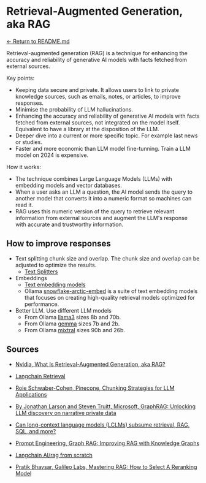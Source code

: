 # Retrieval-Augmented Generation, aka RAG
[← Return to README.md](./README.md)

Retrieval-augmented generation (RAG) is a technique for enhancing the accuracy and reliability of generative AI models with facts fetched from external sources.

Key points:

+ Keeping data secure and private. It allows users to link to private knowledge sources, such as emails, notes, or articles, to improve responses.
+ Minimise the probability of LLM hallucinations.
+ Enhancing the accuracy and reliability of generative AI models with facts fetched from external sources, not integrated on the model itself. Equivalent to have a library at the disposition of the LLM.
+ Deeper dive into a current or more specific topic. For example last news or studies.
+ Faster and more economic than LLM model fine-tunning. Train a LLM model on 2024 is expensive.

How it works:

+ The technique combines Large Language Models (LLMs) with embedding models and vector databases.
+ When a user asks an LLM a question, the AI model sends the query to another model that converts it into a numeric format so machines can read it.
+ RAG uses this numeric version of the query to retrieve relevant information from external sources and augment the LLM's response with accurate and trustworthy information.

## How to improve responses

+ Text splitting chunk size and overlap. The chunk size and overlap can be adjusted to optimize the results.
  - [Text Splitters](https://js.langchain.com/docs/modules/data_connection/document_transformers/)
+ Embeddings
  - [Text embedding models](https://js.langchain.com/docs/modules/data_connection/text_embedding/)
  - Ollama [snowflake-arctic-embed](https://ollama.com/library/snowflake-arctic-embed) is a suite of text embedding models that focuses on creating high-quality retrieval models optimized for performance.
+ Better LLM. Use different LLM models
  - From Ollama [llama3](https://ollama.com/library/llama3) sizes 8b and 70b.
  - From Ollama [gemma](https://ollama.com/library/gemma) sizes 7b and 2b.
  - From Ollama [mixtral](https://ollama.com/library/mixtral) sizes 90b and 26b.

## Sources

+ [Nvidia, What Is Retrieval-Augmented Generation, aka RAG?](https://blogs.nvidia.com/blog/what-is-retrieval-augmented-generation/)
+ [Langchain Retrieval](https://js.langchain.com/docs/modules/data_connection/)
+ [Roie Schwaber-Cohen, Pinecone, Chunking Strategies for LLM Applications](https://www.pinecone.io/learn/chunking-strategies/)
+ [By Jonathan Larson and Steven Truitt, Microsoft, GraphRAG: Unlocking LLM discovery on narrative private data](https://www.microsoft.com/en-us/research/blog/graphrag-unlocking-llm-discovery-on-narrative-private-data/)

+ [Can long-context language models (LCLMs) subsume retrieval, RAG, SQL, and more?](https://x.com/GoogleDeepMind/status/1804182063425208554?cxt=HBwW1IO6ieOB34kyAAAA&cn=ZmxleGlibGVfcmVjcw%3D%3D&refsrc=email)

+ [Prompt Engineering, Graph RAG: Improving RAG with Knowledge Graphs](https://www.youtube.com/watch?v=vX3A96_F3FU)

+ [Langchain AI/rag from scratch](https://github.com/langchain-ai/rag-from-scratch)

+ [Pratik Bhavsar, Galileo Labs, Mastering RAG: How to Select A Reranking Model](https://www.rungalileo.io/blog/mastering-rag-how-to-select-a-reranking-model)